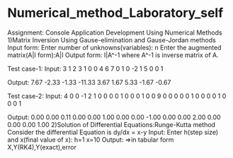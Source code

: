# Numerical_method_Laboratory_self
Assignment: Console Application Development Using Numerical Methods
1)Matrix Inversion Using Gause-elimination and Gause-Jordan methods
Input form:
Enter number of unknowns(variables): n
Enter the augmented matrix(A|I form):A|I
Output form:
I|A^-1
where A^-1 is inverse matrix of A.

Test case-1:
Input:
3
1   2   3   1   0   0
4   6   7   0   1   0
-2  1   5   0   0   1

Output:
7.67    -2.33   -1.33
-11.33  3.67    1.67
5.33    -1.67   -0.67

Test case-2:
Input:
4
0   0   -1  2   1   0   0   0
0   1   0   0   0   1   0   0
9   0   0   0   0   0   1   0
0   0   0   1   0   0   0   1

Output:
0.00    0.00    0.11    0.00
0.00    1.00    0.00    0.00
-1.00   0.00    0.00    2.00
0.00    0.00    0.00    1.00
2)Solution of Differential Equations:Runge-Kutta method
Consider the differential Equation is dy/dx = x-y
Input:
Enter h(step size) and x(final value of x):
h=1
x=10
Output:
=>in tabular form
X,Y(RK4),Y(exact),error

